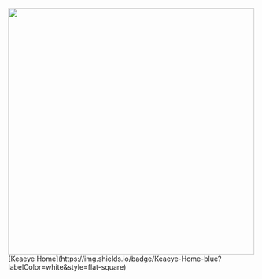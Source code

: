 <img width="500" src="https://github-readme-activity-graph.vercel.app/graph?username=keaeye&theme=github-compact&hide_border=true&area=true" />
[Keaeye Home](https://img.shields.io/badge/Keaeye-Home-blue?labelColor=white&style=flat-square)
